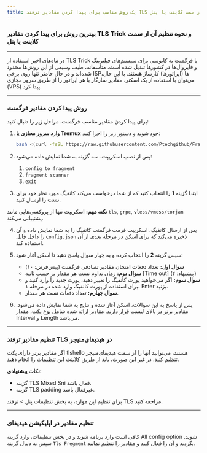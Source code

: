 ```yaml
---
title: یک روش مناسب برای پیدا کردن مقادیر ترفند TLS و نحوه تنظیم آن از سمت کلاینت یا پنل
---
```



### بهترین روش برای پیدا کردن مقادیر TLS Trick و نحوه تنظیم آن از سمت کلاینت یا پنل

---
در ماه‌های اخیر استفاده از TLS Trick یا فرگمنت به کابوسی برای سیستم‌های فیلترینگ و فایروال‌ها در کشورها تبدیل شده است. متاسفانه، طیف وسیعی از این روش‌ها محدود شده‌اند و در حال حاضر تنها روی برخی ISPها (اپراتورها) کارساز هستند. با این حال، می‌توان با استفاده از یک اسکنر، مقادیر سازگار با هر اپراتور را از طریق سرور مجازی (VPS) پیدا کرد.

---

### روش پیدا کردن مقادیر فرگمنت

برای پیدا کردن مقادیر مناسب فرگمنت، مراحل زیر را دنبال کنید:

1. **وارد سرور مجازی یا Tremux** خود شوید و دستور زیر را اجرا کنید:
   ```bash
   bash <(curl -fsSL https://raw.githubusercontent.com/Ptechgithub/FragmentScanner/main/install.sh)
   ```

2. پس از نصب اسکریپت، سه گزینه به شما نمایش داده می‌شود:
   1. `config to fragment`
   2. `fragment scanner`
   3. `exit`

3. ابتدا گزینه **1** را انتخاب کنید که از شما درخواست می‌کند کانفیگ مورد نظر خود برای تست را ارسال کنید.

**نکته مهم:** اسکریپت تنها از پروکسی‌هایی مانند `tls`, `grpc`, `vless/vmess/torjan` پشتیبانی می‌کند.

4. پس از ارسال کانفیگ، اسکریپت فرمت فرگمنت کانفیگ را به شما نمایش داده و آن را داخل فایل `config.json` ذخیره می‌کند که برای اسکن در مرحله بعدی از آن استفاده کند.

5. سپس گزینه **2** را انتخاب کرده و به چهار سوال پاسخ دهید تا اسکن آغاز شود:

   - **سوال اول:** تعداد دفعات امتحان مقادیر تصادفی فرگمنت (پیش‌فرض: ۱۰)
   - **سوال دوم:** زمان تداوم تست هر مقدار بر حسب ثانیه [Time out] (پیشنهاد: ۴)
   - **سوال سوم:** اگر می‌خواهید پورت کانفیگ را تغییر دهید، پورت جدید را وارد کنید و برای استفاده از پورت کانفیگ وارد شده در مرحله ۱، Enter بزنید.
   - **سوال چهارم:** تعداد دفعات تست هر مقدار.

6. پس از پاسخ به این سوالات، اسکن آغاز شده و نتایج به شما نمایش داده می‌شود. مقادیر برتر در بالای لیست قرار دارند. مقادیر ارائه شده شامل نوع پکت، مقدار Interval و Length می‌باشد.

---

### تنظیم مقادیر ترفند TLS در هیدیفای‌منیجر

اگر مقادیر برتر دارای پکت tlshello هستند، می‌توانید آنها را از سمت هیدیفای‌منیجر تنظیم کنید. در غیر این صورت، باید از طریق کلاینت این تنظیمات را انجام دهید.

**نکات پیشنهادی:**

- گزینه TLS Mixed Sni فعال باشد.
- گزینه TLS padding غیرفعال باشد.

برای تنظیم این موارد، به بخش تنظیمات پنل > ترفند TLS مراجعه کنید.

---

### تنظیم مقادیر در اپلیکیشن هیدیفای

کافی است وارد برنامه شوید و در بخش تنظیمات، وارد گزینه All config option شوید. سپس به دنبال گزینه `Tls Fregment` بگردید و آن را فعال کنید و مقادیر را تنظیم نمایید.
